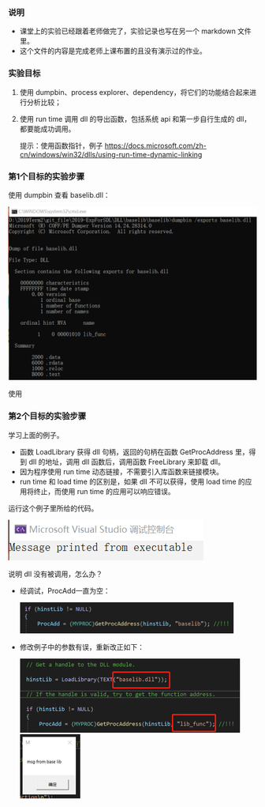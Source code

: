 ### 说明

- 课堂上的实验已经跟着老师做完了，实验记录也写在另一个 markdown 文件里。
- 这个文件的内容是完成老师上课布置的且没有演示过的作业。

### 实验目标

1. 使用 dumpbin、process explorer、dependency，将它们的功能结合起来进行分析比较；

2. 使用 run time 调用 dll 的导出函数，包括系统 api 和第一步自行生成的 dll，都要能成功调用。

   提示：使用函数指针，例子 https://docs.microsoft.com/zh-cn/windows/win32/dlls/using-run-time-dynamic-linking

### 第1个目标的实验步骤

使用 dumpbin 查看 baselib.dll：

<img src="dumpbin导出.png" alt="dumpbin导出" style="zoom:50%;" />

使用









### 第2个目标的实验步骤

学习上面的例子。

- 函数 LoadLibrary 获得 dll 句柄，返回的句柄在函数 GetProcAddress 里，得到 dll 的地址，调用 dll 函数后，调用函数 FreeLibrary 来卸载 dll。
- 因为程序使用 run time 动态链接，不需要引入库函数来链接模块。
- run time 和 load time 的区别是，如果 dll 不可以获得，使用 load time 的应用将终止，而使用 run time 的应用可以响应错误。

运行这个例子里所给的代码。

![runtime例子](runtime例子.png)

说明 dll 没有被调用，怎么办？

- 经调试，ProcAdd一直为空：

  <img src="调用dll失败.png" alt="调用dll失败" style="zoom:50%;" />

- 修改例子中的参数有误，重新改正如下：

  <img src="如何正确修改runtime例子.png" alt="如何正确修改runtime例子" style="zoom:50%;" />

  <img src="调用dll成功.png" alt="调用dll成功" style="zoom:50%;" />